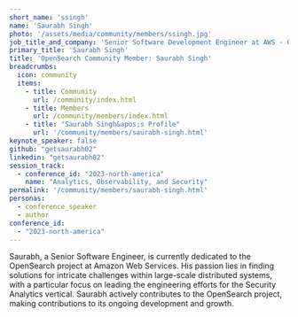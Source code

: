 ```yaml
---
short_name: 'ssingh'
name: 'Saurabh Singh'
photo: '/assets/media/community/members/ssingh.jpg'
job_title_and_company: 'Senior Software Development Engineer at AWS - OpenSearch'
primary_title: 'Saurabh Singh'
title: 'OpenSearch Community Member: Saurabh Singh'
breadcrumbs:
  icon: community
  items:
    - title: Community
      url: /community/index.html
    - title: Members
      url: /community/members/index.html
    - title: "Saurabh Singh&apos;s Profile"
      url: '/community/members/saurabh-singh.html'
keynote_speaker: false
github: "getsaurabh02"
linkedin: "getsaurabh02"
session_track: 
  - conference_id: "2023-north-america"
    name: "Analytics, Observability, and Security"
permalink: '/community/members/saurabh-singh.html'
personas:
  - conference_speaker
  - author
conference_id:
  - "2023-north-america"
---
```


Saurabh, a Senior Software Engineer, is currently dedicated to the OpenSearch project at Amazon Web Services. His passion lies in finding solutions for intricate challenges within large-scale distributed systems, with a particular focus on leading the engineering efforts for the Security Analytics vertical. Saurabh actively contributes to the OpenSearch project, making contributions to its ongoing development and growth.

